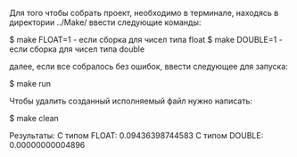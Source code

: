 Для того чтобы собрать проект, необходимо в терминале, находясь в директории ../Make/ ввести следующие команды:

$ make FLOAT=1      -   если сборка для чисел типа float
$ make DOUBLE=1      -   если сборка для чисел типа double

далее, если все собралось без ошибок, ввести следующее для запуска:

$ make run

Чтобы удалить созданный исполняемый файл нужно написать:

$ make clean

Результаты:
С типом FLOAT: 0.09436398744583
С типом DOUBLE: 0.00000000004896
